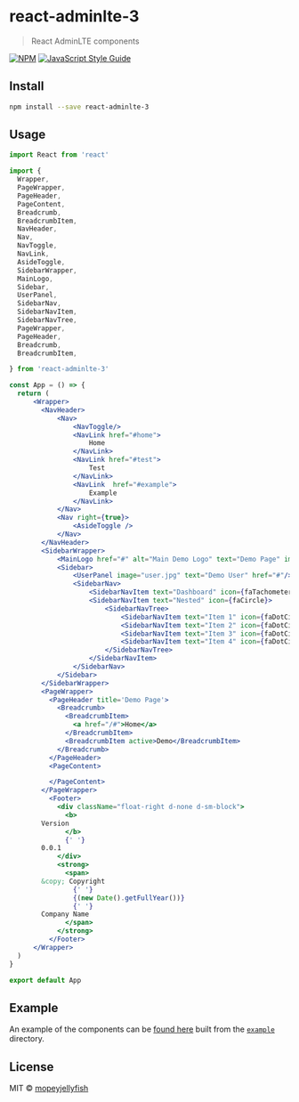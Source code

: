 # react-adminlte-3

> React AdminLTE components

[![NPM](https://img.shields.io/npm/v/react-adminlte-3.svg)](https://www.npmjs.com/package/react-adminlte-3) [![JavaScript Style Guide](https://img.shields.io/badge/code_style-standard-brightgreen.svg)](https://standardjs.com)

## Install

```bash
npm install --save react-adminlte-3
```

## Usage

```jsx
import React from 'react'

import {
  Wrapper,
  PageWrapper,
  PageHeader,
  PageContent,
  Breadcrumb,
  BreadcrumbItem,
  NavHeader,
  Nav,
  NavToggle,
  NavLink,
  AsideToggle,
  SidebarWrapper,
  MainLogo,
  Sidebar,
  UserPanel,
  SidebarNav,
  SidebarNavItem,
  SidebarNavTree,
  PageWrapper,
  PageHeader,
  Breadcrumb,
  BreadcrumbItem,

} from 'react-adminlte-3'

const App = () => {
  return (
      <Wrapper>        
        <NavHeader>
            <Nav>
                <NavToggle/>
                <NavLink href="#home">
                    Home
                </NavLink>
                <NavLink href="#test">
                    Test
                </NavLink>
                <NavLink  href="#example">
                    Example
                </NavLink>
            </Nav>
            <Nav right={true}>
                <AsideToggle />
            </Nav>
        </NavHeader>
        <SidebarWrapper>
            <MainLogo href="#" alt="Main Demo Logo" text="Demo Page" image="logo.png"/>
            <Sidebar>
                <UserPanel image="user.jpg" text="Demo User" href="#"/>
                <SidebarNav>
                    <SidebarNavItem text="Dashboard" icon={faTachometerAlt}/>
                    <SidebarNavItem text="Nested" icon={faCircle}>
                        <SidebarNavTree>
                            <SidebarNavItem text="Item 1" icon={faDotCircle}/>
                            <SidebarNavItem text="Item 2" icon={faDotCircle}/>
                            <SidebarNavItem text="Item 3" icon={faDotCircle}/>
                            <SidebarNavItem text="Item 4" icon={faDotCircle}/>
                        </SidebarNavTree>
                    </SidebarNavItem>
                </SidebarNav>
            </Sidebar>
        </SidebarWrapper>
        <PageWrapper>
          <PageHeader title='Demo Page'>
            <Breadcrumb>
              <BreadcrumbItem>
                <a href="/#">Home</a>
              </BreadcrumbItem>
              <BreadcrumbItem active>Demo</BreadcrumbItem>
            </Breadcrumb>
          </PageHeader>
          <PageContent>

          </PageContent>
        </PageWrapper>
          <Footer>
            <div className="float-right d-none d-sm-block">
              <b>
        Version
              </b>
              {' '}
        0.0.1
            </div>
            <strong>
              <span>
        &copy; Copyright
                {' '}
                {(new Date().getFullYear())}
                {' '}
        Company Name
              </span>
            </strong>
          </Footer>
      </Wrapper>
  )
}

export default App

```
## Example

An example of the components can be [found here](https://mopeyjellyfish.github.io/react-adminlte-3/) built from the [`example`](./example) directory.
## License

MIT © [mopeyjellyfish](https://github.com/mopeyjellyfish)
